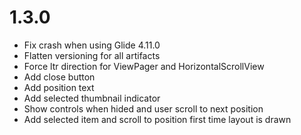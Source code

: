 # 1.3.0

- Fix crash when using Glide 4.11.0
- Flatten versioning for all artifacts
- Force ltr direction for ViewPager and HorizontalScrollView
- Add close button
- Add position text
- Add selected thumbnail indicator
- Show controls when hided and user scroll to next position
- Add selected item and scroll to position first time layout is drawn